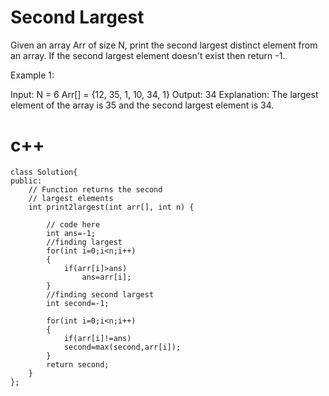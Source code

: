 # Second Largest

Given an array Arr of size N, print the second largest distinct element from an array. If the second largest element doesn't exist then return -1.

Example 1:

Input: N = 6 Arr[] = {12, 35, 1, 10, 34, 1} Output: 34 Explanation: The largest element of the array is 35 and the second largest element is 34.

# c++
```
class Solution{
public:	
	// Function returns the second
	// largest elements
	int print2largest(int arr[], int n) {
	    
	    // code here
	    int ans=-1;
	    //finding largest
	    for(int i=0;i<n;i++)
	    {
	        if(arr[i]>ans)
	            ans=arr[i];
	    }
	    //finding second largest
	    int second=-1;
	    
	    for(int i=0;i<n;i++)
	    {
	        if(arr[i]!=ans)
	        second=max(second,arr[i]);
	    }
	    return second;
	}
};
```

